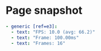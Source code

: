 # Page snapshot

```yaml
- generic [ref=e3]:
  - text: "FPS: 10.0 (avg: 66.2)"
  - text: "Frame: 100.00ms"
  - text: "Frames: 16"
```